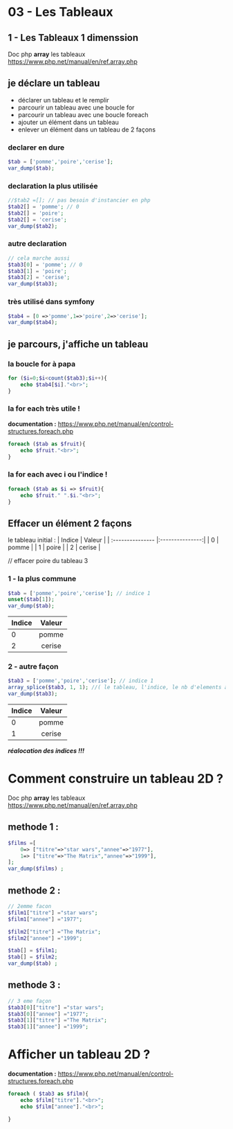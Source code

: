 # 03 - Les Tableaux 

## 1 - Les Tableaux 1 dimenssion
Doc php **array** les tableaux  
https://www.php.net/manual/en/ref.array.php  
  
## je déclare un tableau
- déclarer un tableau et le remplir
- parcourir un tableau avec une boucle for
- parcourir un tableau avec une boucle foreach
- ajouter un élément dans un tableau
- enlever un élément dans un tableau de 2 façons 

### declarer en dure
```php
$tab = ['pomme','poire','cerise'];
var_dump($tab);
```

### declaration la plus utilisée
```php
//$tab2 =[]; // pas besoin d'instancier en php
$tab2[] = 'pomme'; // 0
$tab2[] = 'poire';
$tab2[] = 'cerise';
var_dump($tab2);
```


### autre declaration 
```php
// cela marche aussi
$tab3[0] = 'pomme'; // 0
$tab3[1] = 'poire';
$tab3[2] = 'cerise';
var_dump($tab3);
```
### très utilisé dans symfony
```php
$tab4 = [0 =>'pomme',1=>'poire',2=>'cerise'];
var_dump($tab4);
```

## je parcours, j'affiche un tableau 

### la boucle for à papa
```php
for ($i=0;$i<count($tab3);$i++){
    echo $tab4[$i]."<br>";
}
```
### la for each très utile !
**documentation :**
https://www.php.net/manual/en/control-structures.foreach.php
```php
foreach ($tab as $fruit){
    echo $fruit."<br>";
}
```

### la for each avec i ou l'indice !
```php
foreach ($tab as $i => $fruit){
    echo $fruit." ".$i."<br>";
}
```

## Effacer un élément 2 façons

le tableau initial :
| Indice  | Valeur | 
| :--------------- |:---------------:|
| 0 | pomme |
| 1 | poire |
| 2 | cerise |

// effacer poire du tableau 3
### 1 - la plus commune
```php
$tab = ['pomme','poire','cerise']; // indice 1
unset($tab[1]);
var_dump($tab);
```
| Indice  | Valeur | 
| :--------------- |:---------------:|
| 0 | pomme |
| 2 | cerise |

### 2 - autre façon
```php
$tab3 = ['pomme','poire','cerise']; // indice 1
array_splice($tab3, 1, 1); //( le tableau, l'indice, le nb d'elements à effacer)
var_dump($tab3);
```
| Indice  | Valeur | 
| :--------------- |:---------------:|
| 0 | pomme |
| 1 | cerise |

  
***réalocation des indices !!!***


# Comment construire un tableau 2D ?
Doc php **array** les tableaux  
https://www.php.net/manual/en/ref.array.php  
   
## methode 1 :
```php
$films =[
    0=> ["titre"=>"star wars","annee"=>"1977"],
    1=> ["titre"=>"The Matrix","annee"=>"1999"],
];
var_dump($films) ;
```
## methode 2 :
```php
// 2emme facon
$film1["titre"] ="star wars";
$film1["annee"] ="1977";

$film2["titre"] ="The Matrix";
$film2["annee"] ="1999";

$tab[] = $film1;
$tab[] = $film2;
var_dump($tab) ;
```
## methode 3 :
```php
// 3 eme façon
$tab3[0]["titre"] ="star wars";
$tab3[0]["annee"] ="1977";
$tab3[1]["titre"] ="The Matrix";
$tab3[1]["annee"] ="1999";
```


# Afficher un tableau 2D ?
**documentation :**
https://www.php.net/manual/en/control-structures.foreach.php
```php
foreach ( $tab3 as $film){
    echo $film["titre"]."<br>";
    echo $film["annee"]."<br>";

}
```